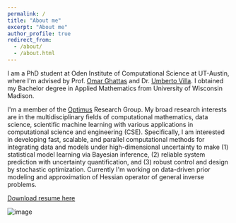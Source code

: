 ```yaml
---
permalink: /
title: "About me"
excerpt: "About me"
author_profile: true
redirect_from: 
  - /about/
  - /about.html
---
```


I am a PhD student at Oden Institute of Computational Science at UT-Austin, where I'm advised by Prof. [Omar Ghattas](https://users.oden.utexas.edu/~omar/) and Dr. [Umberto Villa](https://uvilla.github.io). I obtained my Bachelor degree in Applied Mathematics from University of Wisconsin Madison. 

I'm a member of the [Optimus](https://oden.utexas.edu/research/centers-and-groups/optimus/) Research Group. My broad research interests are in the multidisciplinary fields of computational mathematics, data science, scientific machine learning with various applications in computational science and engineering (CSE). Specifically, I am interested in developing fast, scalable, and parallel computational methods for integrating data and models under high-dimensional uncertainty to make (1) statistical model learning via Bayesian inference, (2) reliable system prediction with uncertainty quantification, and (3) robust control and design by stochastic optimization.
Currently I'm working on data-driven prior modeling and  approximation of Hessian operator of general inverse problems. 



[Download resume here](https://Zzhang793.github.io/files/resume.pdf)


![image](https://Zzhang793.github.io/images/oden.png)

<!-- A data-driven personal website -->
<!-- ====== -->


